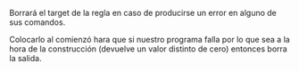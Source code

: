 Borrará el target de la regla en caso de producirse un error en alguno de sus comandos.

Colocarlo al comienzó hara que si nuestro programa falla por lo que sea a la hora de la construcción (devuelve un valor distinto de cero) entonces borra la salida.
